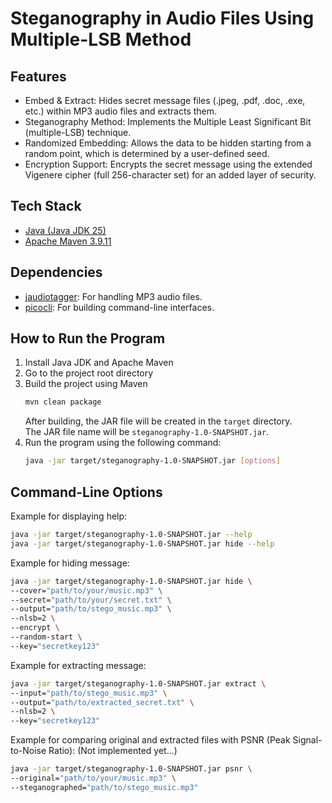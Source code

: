 # Steganography in Audio Files Using Multiple-LSB Method

## Features
   - Embed & Extract: Hides secret message files (.jpeg, .pdf, .doc, .exe, etc.) within MP3 audio files and extracts them.
   - Steganography Method: Implements the Multiple Least Significant Bit (multiple-LSB) technique.
   - Randomized Embedding: Allows the data to be hidden starting from a random point, which is determined by a user-defined seed.
   - Encryption Support: Encrypts the secret message using the extended Vigenere cipher (full 256-character set) for an added layer of security.

## Tech Stack
   - [Java (Java JDK 25)](https://jdk.java.net/25/)
   - [Apache Maven 3.9.11](https://maven.apache.org/docs/3.9.11/release-notes.html)

## Dependencies
   - [jaudiotagger](https://central.sonatype.com/artifact/net.jthink/jaudiotagger): For handling MP3 audio files.
   - [picocli](https://central.sonatype.com/artifact/info.picocli/picocli): For building command-line interfaces.

## How to Run the Program
   1. Install Java JDK and Apache Maven
   2. Go to the project root directory
   3. Build the project using Maven
      ```bash
      mvn clean package
      ```
      After building, the JAR file will be created in the `target` directory.  
      The JAR file name will be `steganography-1.0-SNAPSHOT.jar`.
   4. Run the program using the following command:
      ```bash
      java -jar target/steganography-1.0-SNAPSHOT.jar [options]
      ```

## Command-Line Options
   Example for displaying help:
   ```bash
   java -jar target/steganography-1.0-SNAPSHOT.jar --help
   java -jar target/steganography-1.0-SNAPSHOT.jar hide --help
   ```

   Example for hiding message:
   ```bash
   java -jar target/steganography-1.0-SNAPSHOT.jar hide \
   --cover="path/to/your/music.mp3" \
   --secret="path/to/your/secret.txt" \
   --output="path/to/stego_music.mp3" \
   --nlsb=2 \
   --encrypt \
   --random-start \
   --key="secretkey123"
   ```

   Example for extracting message:
   ```bash
   java -jar target/steganography-1.0-SNAPSHOT.jar extract \
   --input="path/to/stego_music.mp3" \
   --output="path/to/extracted_secret.txt" \
   --nlsb=2 \
   --key="secretkey123"
   ```

   Example for comparing original and extracted files with PSNR (Peak Signal-to-Noise Ratio):
   (Not implemented yet...)
   ```bash
   java -jar target/steganography-1.0-SNAPSHOT.jar psnr \
   --original="path/to/your/music.mp3" \
   --steganographed="path/to/stego_music.mp3"    
   ```

